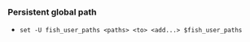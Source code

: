 ---
---

### Persistent global path
- `set -U fish_user_paths <paths> <to> <add...> $fish_user_paths`
